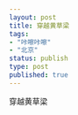 ```yaml
--- 
layout: post
title: 穿越黄草梁
tags: 
- "咔嚓咔嚓"
- "北京"
status: publish
type: post
published: true
---
```

穿越黄草梁